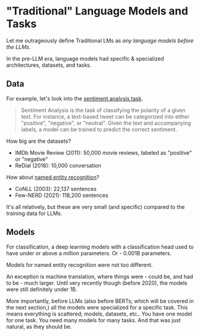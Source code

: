 # "Traditional" Language Models and Tasks

Let me outrageously define Traditional LMs as *any language models before the LLMs*. 

In the pre-LLM era, language models had specific & specialized architectures, datasets, and tasks. 

## Data

For example, let's look into the [sentiment analysis task](https://paperswithcode.com/task/sentiment-analysis).

> Sentiment Analysis is the task of classifying the polarity of a given text. For instance, a text-based tweet can be categorized into either "positive", "negative", or "neutral". Given the text and accompanying labels, a model can be trained to predict the correct sentiment.

How big are the datasets?

- IMDb Movie Review (2011): 50,000 movie reviews, labeled as "positive" or "negative"
- ReDial (2018): 10,000 conversation

How about [named entity recognition](https://paperswithcode.com/datasets?task=named-entity-recognition-ner)?

- CoNLL (2003): 22,137 sentences
- Few-NERD (2021): 118,200 sentences

It's all relatively, but these are very small (and specific) compared to the training data for LLMs.

## Models

For classification, a deep learning models with a classification head used to have under or above a million parameters. Or - 0.001B parameters. 

Models for named entity recognition were not too different.

An exception is machine translation, where things were - could be, and had to be - much larger. Until very recently though (before 2020), the models were still definitely under 1B.

More importantly, before LLMs (also before BERTs; which will be covered in the next section,) all the models were specialized for a specific task. 
This means everything is scattered; models, datasets, etc.. You have one model for one task. You need many models for many tasks. 
And that was just natural, as they should be.
